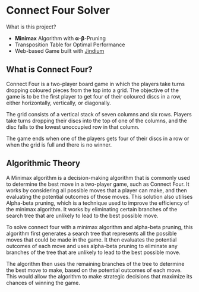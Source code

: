 # Connect Four Solver
What is this project?
 - **Minimax** Algorithm with **α**-**β**-Pruning
 - Transposition Table for Optimal Performance
 - Web-based Game built with [Jindium](https://github.com/jackkimmins/Jindium2)

## What is Connect Four?
Connect Four is a two-player board game in which the players take turns dropping coloured pieces from the top into a grid. The objective of the game is to be the first player to get four of their coloured discs in a row, either horizontally, vertically, or diagonally.

The grid consists of a vertical stack of seven columns and six rows. Players take turns dropping their discs into the top of one of the columns, and the disc falls to the lowest unoccupied row in that column.

The game ends when one of the players gets four of their discs in a row or when the grid is full and there is no winner.

## Algorithmic Theory
A Minimax algorithm is a decision-making algorithm that is commonly used to determine the best move in a two-player game, such as Connect Four. It works by considering all possible moves that a player can make, and then evaluating the potential outcomes of those moves.
This solution also utilises Alpha-beta pruning, which is a technique used to improve the efficiency of the minimax algorithm. It works by eliminating certain branches of the search tree that are unlikely to lead to the best possible move.

To solve connect four with a minimax algorithm and alpha-beta pruning, this algorithm first generates a search tree that represents all the possible moves that could be made in the game. It then evaluates the potential outcomes of each move and uses alpha-beta pruning to eliminate any branches of the tree that are unlikely to lead to the best possible move.

The algorithm then uses the remaining branches of the tree to determine the best move to make, based on the potential outcomes of each move. This would allow the algorithm to make strategic decisions that maximize its chances of winning the game.
